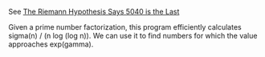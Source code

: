 See [The Riemann Hypothesis Says 5040 is the Last](https://golem.ph.utexas.edu/category/2019/07/the_riemann_hypothesis_says_50.html)

Given a prime number factorization, this program efficiently calculates sigma(n) / (n log (log n)).  We can use it to find numbers for which the value approaches exp(gamma).